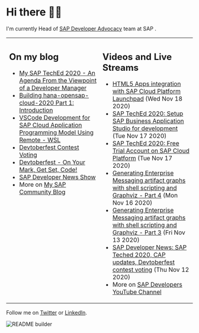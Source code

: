 
# Hi there 👋🏼

I'm currently Head of [SAP Developer Advocacy](https://developers.sap.com/) team at SAP .

<table><tr><td valign="top" width="50%">
 
## On my blog
- [My SAP TechEd 2020 - An Agenda From the Viewpoint of a Developer Manager](https://blogs.sap.com/?p=1221410) 
- [Building hana-opensap-cloud-2020 Part 1: Introduction](https://blogs.sap.com/?p=1219900) 
- [VSCode Development for SAP Cloud Application Programming Model Using Remote - WSL](https://blogs.sap.com/?p=1215560) 
- [Devtoberfest Contest Voting](https://blogs.sap.com/?p=1216969) 
- [Devtoberfest - On Your Mark, Get Set, Code!](https://blogs.sap.com/?p=1208007) 
- [SAP Developer News Show](https://blogs.sap.com/?p=1194205) 
- More on [My SAP Community Blog](https://people.sap.com/thomas.jung#content:blogposts)
</td>
  
<td valign="top" width="50%">
  
## Videos and Live Streams
- [HTML5 Apps integration with SAP Cloud Platform Launchpad](https://www.youtube.com/watch?v=UbrwbFtaZak) (Wed Nov 18 2020)
- [SAP TechEd 2020: Setup SAP Business Application Studio for development](https://www.youtube.com/watch?v=WW6z4AnYriw) (Tue Nov 17 2020)
- [SAP TechEd 2020: Free Trial Account on SAP Cloud Platform](https://www.youtube.com/watch?v=n5luSQKYvQQ) (Tue Nov 17 2020)
- [Generating Enterprise Messaging artifact graphs with shell scripting and Graphviz - Part 4](https://www.youtube.com/watch?v=TZvH_84vieE) (Mon Nov 16 2020)
- [Generating Enterprise Messaging artifact graphs with shell scripting and Graphviz - Part 3](https://www.youtube.com/watch?v=S6PcnXYF3wI) (Fri Nov 13 2020)
- [SAP Developer News: SAP Teched 2020, CAP updates, Devtoberfest contest voting](https://www.youtube.com/watch?v=Ckq_hrq24jU) (Thu Nov 12 2020)
- More on [SAP Developers YouTube Channel](https://www.youtube.com/channel/UCNfmelKDrvRmjYwSi9yvrMg)
</td></tr></table>

Follow me on [Twitter](https://twitter.com/thomas_jung) or [LinkedIn](https://www.linkedin.com/in/thomasjungsap/).

![README builder](https://github.com/jung-thomas/jung-thomas/workflows/README%20builder/badge.svg)


